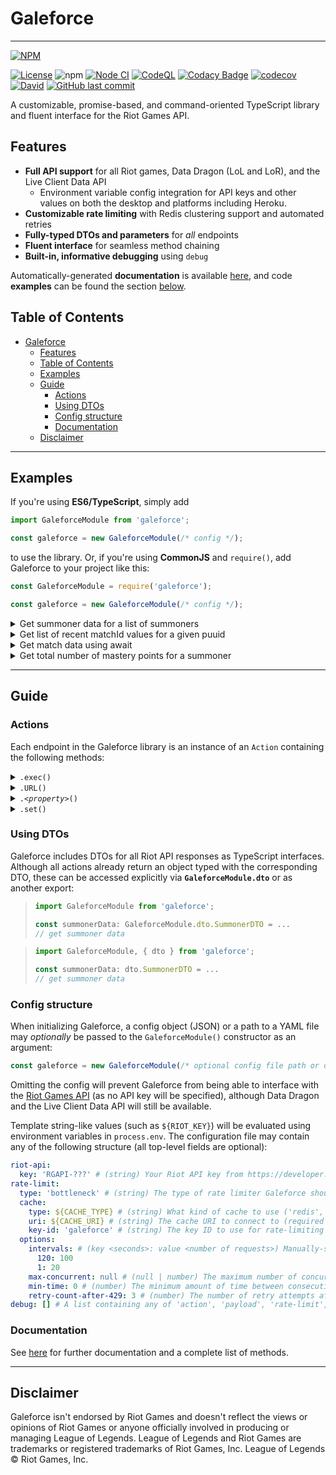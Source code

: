 # Galeforce

***

[![NPM](https://nodei.co/npm/galeforce.png?compact=true)](https://www.npmjs.com/package/galeforce)

[![License](https://img.shields.io/badge/License-Apache%202.0-blue.svg)](https://opensource.org/licenses/Apache-2.0)
![npm](https://img.shields.io/npm/dt/galeforce)
[![Node CI](https://github.com/bcho04/galeforce/workflows/Node%20CI/badge.svg)](https://github.com/bcho04/galeforce/workflows/Node%20CI/badge.svg)
[![CodeQL](https://github.com/bcho04/galeforce/workflows/CodeQL/badge.svg)](https://github.com/bcho04/galeforce/workflows/CodeQL/badge.svg)
[![Codacy Badge](https://app.codacy.com/project/badge/Grade/18a92440f7a5457db04632699c3546a6)](https://www.codacy.com/gh/bcho04/galeforce/dashboard?utm_source=github.com\&utm_medium=referral\&utm_content=bcho04/galeforce\&utm_campaign=Badge_Grade)
[![codecov](https://codecov.io/gh/bcho04/galeforce/branch/master/graph/badge.svg?token=7BJHF5KVX9)](https://codecov.io/gh/bcho04/galeforce)
[![David](https://david-dm.org/bcho04/galeforce.svg)](https://david-dm.org/bcho04/galeforce)
[![GitHub last commit](https://img.shields.io/github/last-commit/bcho04/galeforce.svg?style=flat)](https://img.shields.io/github/last-commit/bcho04/galeforce.svg?style=flat)

A customizable, promise-based, and command-oriented TypeScript library and fluent interface for the Riot Games API.

## Features

*   **Full API support** for all Riot games, Data Dragon (LoL and LoR), and the Live Client Data API
    *   Environment variable config integration for API keys and other values on both the desktop and platforms including Heroku.
*   **Customizable rate limiting** with Redis clustering support and automated retries
*   **Fully-typed DTOs and parameters** for *all* endpoints
*   **Fluent interface** for seamless method chaining
*   **Built-in, informative debugging** using `debug`

Automatically-generated **documentation** is available [here](https://bcho04.github.io/galeforce/), and code **examples** can be found the section [below](#examples).

## Table of Contents

*   [Galeforce](#galeforce)
    *   [Features](#features)
    *   [Table of Contents](#table-of-contents)
    *   [Examples](#examples)
    *   [Guide](#guide)
        *   [Actions](#actions)
        *   [Using DTOs](#using-dtos)
        *   [Config structure](#config-structure)
        *   [Documentation](#documentation)
    *   [Disclaimer](#disclaimer)

***

## Examples

If you're using **ES6/TypeScript**, simply add

```typescript
import GaleforceModule from 'galeforce';

const galeforce = new GaleforceModule(/* config */);
```

to use the library. Or, if you're using **CommonJS** and `require()`, add Galeforce to your project like this:

```javascript
const GaleforceModule = require('galeforce');

const galeforce = new GaleforceModule(/* config */);
```

<details>
<summary>Get summoner data for a list of summoners</summary>

```javascript
const summoners = ['a', 'b', 'c'];
const promises = summoners.map(summoner => galeforce.lol.summoner()
  .region(galeforce.region.lol.NORTH_AMERICA)
  .name(summoner)
  .exec()
); // list of request promises
Promise.all(promises).then((result) => {
  console.log(result); // [{ name: 'a', ... }, ...]
});
```

</details>

<details>
<summary>Get list of recent matchId values for a given puuid</summary>

```javascript
const matchIds = await galeforce.lol.match.list()
  .region(galeforce.region.riot.AMERICAS)
  .puuid(puuid)
  .exec();
```

</details>

<details>
<summary>Get match data using await</summary>

```javascript
const matchData = await galeforce.lol.match.match()
  .region(galeforce.region.riot.AMERICAS)
  .matchId(matchId)
  .exec();
```

</details>

<details>
<summary>Get total number of mastery points for a summoner</summary>

```javascript
const totalMasteryPoints = (await galeforce.lol.mastery.list()
  .region(galeforce.region.lol.NORTH_AMERICA)
  .summonerId(summonerId)
  .exec())
  .reduce((previous, current) => previous + current.championPoints, 0);
```

</details>

***

## Guide

### Actions

Each endpoint in the Galeforce library is an instance of an `Action` containing the following methods:

<details>
<summary><code>.exec()</code></summary>

> Executes the `Action` with the parameters set by methods such as `.region()`, `.summonerId()`, etc., returning a *Promise*.
>
> **Example**
>
> ```javascript
> /* Gets Valorant platform and status data. */
> galeforce.val.status() // Target the /val/status/v1/platform-data endpoint
>   .region(galeforce.region.val.NORTH_AMERICA) // See below for documentation.
>   .exec() // Sends a Valorant server status request to the val-status-v1 endpoint
>   .then((data) => { // Use the returned data
>     /* manipulate status data */
>   });
> ```

</details>

<details>
<summary><code>.URL()</code></summary>

> Returns the endpoint URL associated with the `Action` and its previously-set parameters.
>
> **Example**
>
> ```javascript
> /* Gets the Data Dragon URL associated with the Galeforce icon. */
> const galeforceURL = galeforce.lol.ddragon.item.art() // Fetch item icon art from Data Dragon
>   .version('11.9.1') // See the .<property>() section for documentation. Sets the version to retrieve data from.
>   .assetId(6671) // See below for documentation. Get the icon for the Galeforce item.
>   .URL(); // Get the encoded URL corresponding with the selected endpoint as a string.
>
> console.log(galeforceURL); // 'https://ddragon.leagueoflegends.com/cdn/11.9.1/img/item/6671.png'
> ```

</details>

<details>
<summary><code>.<em>&lt;property&gt;</em>()</code></summary>

> Sets the *property* (`region`, `summonerId`, `puuid`, etc.) in the Action request payload. Different methods are exposed for each endpoint depending on the required path, query, and body parameters.
>
> **Example**
>
> ```javascript
> /* Gets current game info for a specific summonerId. */
> const currentGameInfo = await galeforce.lol.spectator.active() // Target the /lol/spectator/v4/active-games/by-summoner/{summonerId} endpoint
>   .region(galeforce.region.lol.NORTH_AMERICA) // Sets the request region to 'na1' (i.e., target the NA server)
>   .summonerId('summonerId') // Sets the request summonerId to 'summonerId'
>   .exec(); // See .exec() above.
> ```
>
> `.<property>()` methods may only be called once and are removed from the Action after being used.
>
> ```javascript
> /* Gets current game info for a specific summonerId. */
> const currentGameInfo = await galeforce.lol.spectator.active() // Target the /lol/spectator/v4/active-games/by-summoner/{summonerId} endpoint
>   .region(galeforce.region.lol.NORTH_AMERICA) // Sets the request region to 'na1' (i.e., target the NA server)
>   .region(galeforce.region.lol.KOREA) // galeforce.lol.spectator.active(...).region(...).region is not a function
> ```

</details>

<details>
<summary><code>.set()</code></summary>

> Sets multiple *properties* (`region`, `summonerId`, `puuid`, etc.) in the Action request payload simultaneously.
>
> **Example**
>
> ```javascript
> /* Gets league entries for a given Teamfight Tactics ranked league. */
> const TFTLeagueInfo = await galeforce.tft.league.entries() // Target the /tft/league/v1/entries/{tier}/{division} endpoint
>   .set({ // Set multiple Action payload properties simultaneously
>     region: galeforce.region.lol.NORTH_AMERICA, // Sets the request region to 'na1' (i.e., target the NA server)
>     tier: galeforce.tier.DIAMOND, // Sets the request tier to 'DIAMOND' (i.e., search for players in Diamond)
>     division: galeforce.division.IV, // Sets the request division to 'IV' (i.e., search for players in division IV of their tier)
>   })
>   .exec(); // See .exec() above.
> ```

</details>

### Using DTOs

Galeforce includes DTOs for all Riot API responses as TypeScript interfaces. Although all actions already return an object typed with the corresponding DTO, these can be accessed explicitly via **`GaleforceModule.dto`** or as another export:

> ```typescript
> import GaleforceModule from 'galeforce';
>
> const summonerData: GaleforceModule.dto.SummonerDTO = ... 
> // get summoner data
> ```

> ```typescript
> import GaleforceModule, { dto } from 'galeforce';
>
> const summonerData: dto.SummonerDTO = ...
> // get summoner data
> ```

### Config structure

When initializing Galeforce, a config object (JSON) or a path to a YAML file may *optionally* be passed to the `GaleforceModule()` constructor as an argument:

```javascript
const galeforce = new GaleforceModule(/* optional config file path or object */);
```

Omitting the config will prevent Galeforce from being able to interface with the [Riot Games API](https://developer.riotgames.com/) (as no API key will be specified), although Data Dragon and the Live Client Data API will still be available.

Template string-like values (such as `${RIOT_KEY}`) will be evaluated using environment variables in `process.env`. The configuration file may contain any of the following structure (all top-level fields are optional):

```yaml
riot-api:
  key: 'RGAPI-???' # (string) Your Riot API key from https://developer.riotgames.com
rate-limit:
  type: 'bottleneck' # (string) The type of rate limiter Galeforce should use ('bottleneck', 'null')
  cache:
    type: ${CACHE_TYPE} # (string) What kind of cache to use ('redis', 'internal')
    uri: ${CACHE_URI} # (string) The cache URI to connect to (required for 'redis' cache)
    key-id: 'galeforce' # (string) The key ID to use for rate-limiting keys in the Redis cache
  options:
    intervals: # (key <seconds>: value <number of requests>) Manually-set local rate limits, applied per region
      120: 100
      1: 20
    max-concurrent: null # (null | number) The maximum number of concurrent requests allowed. Setting to null allows unlimited concurrent requests.
    min-time: 0 # (number) The minimum amount of time between consecutive requests
    retry-count-after-429: 3 # (number) The number of retry attempts after an HTTP 429 error is received, delayed by response header
debug: [] # A list containing any of 'action', 'payload', 'rate-limit', 'riot-api', '*' (all)
```

### Documentation

See [here](https://bcho04.github.io/galeforce/) for further documentation and a complete list of methods.

***

## Disclaimer

Galeforce isn't endorsed by Riot Games and doesn't reflect the views or opinions of Riot Games or anyone officially involved in producing or managing League of Legends. League of Legends and Riot Games are trademarks or registered trademarks of Riot Games, Inc. League of Legends © Riot Games, Inc.
